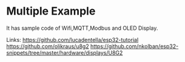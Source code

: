 # Multiple Example

It has sample code of Wifi,MQTT,Modbus and OLED Display.



Links:
https://github.com/lucadentella/esp32-tutorial
https://github.com/olikraus/u8g2
https://github.com/nkolban/esp32-snippets/tree/master/hardware/displays/U8G2